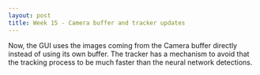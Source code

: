 ```yaml
---
layout: post
title: Week 15 - Camera buffer and tracker updates
---
```


Now, the GUI uses the images coming from the Camera buffer directly instead of using its own buffer. The tracker has a mechanism to avoid that the tracking process to be much faster than the neural network detections. 

